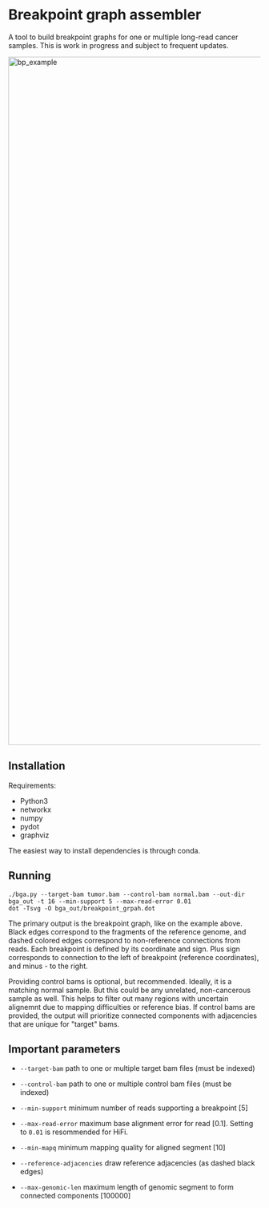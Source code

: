 # Breakpoint graph assembler

A tool to build breakpoint graphs for one or multiple long-read cancer samples. This is work in progress and subject to frequent updates. 

<img width="1373" alt="bp_example" src="https://user-images.githubusercontent.com/2475380/198373853-a606ef10-63f9-4bde-b72f-31a249a38948.png">


## Installation

Requirements:
* Python3
* networkx
* numpy
* pydot
* graphviz

The easiest way to install dependencies is through conda.

## Running

```
./bga.py --target-bam tumor.bam --control-bam normal.bam --out-dir bga_out -t 16 --min-support 5 --max-read-error 0.01
dot -Tsvg -O bga_out/breakpoint_grpah.dot
```
The primary output is the breakpoint graph, like on the example above. Black edges correspond to the fragments of the reference genome,
and dashed colored edges correspond to non-reference connections from reads. Each breakpoint is defined by its coordinate
and sign. Plus sign corresponds to connection to the left of breakpoint (reference coordinates), and minus - to the right.

Providing control bams is optional, but recommended. Ideally, it is a matching normal sample. But this could be any unrelated,
non-cancerous sample as well. This helps to filter out many regions with uncertain alignemnt due to mapping difficulties or reference bias. 
If control bams are provided, the output will prioritize connected components with adjacencies that are unique for "target" bams.

## Important parameters

* `--target-bam` path to one or multiple target bam files (must be indexed)
  
* `--control-bam` path to one or multiple control bam files (must be indexed)
  
* `--min-support` minimum number of reads supporting a breakpoint [5]
  
* `--max-read-error` maximum base alignment error for read [0.1]. Setting to `0.01` is resommended for HiFi.
  
* `--min-mapq` minimum mapping quality for aligned segment [10]

* `--reference-adjacencies` draw reference adjacencies (as dashed black edges)

* `--max-genomic-len` maximum length of genomic segment to form connected components [100000]

